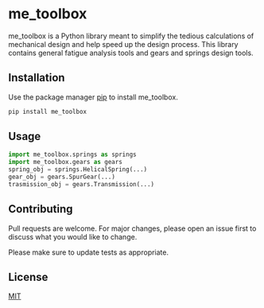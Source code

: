# me_toolbox

me_toolbox is a Python library meant to simplify the tedious
calculations of mechanical design and help speed up the design
process. This library contains general fatigue analysis tools
and gears and springs design tools.

## Installation

Use the package manager [pip](https://pip.pypa.io/en/stable/) to install me_toolbox.

```bash
pip install me_toolbox
```

## Usage

```python
import me_toolbox.springs as springs 
import me_toolbox.gears as gears
spring_obj = springs.HelicalSpring(...)
gear_obj = gears.SpurGear(...)
trasmission_obj = gears.Transmission(...)
```

## Contributing
Pull requests are welcome. For major changes, please open an issue first to discuss what you would like to change.

Please make sure to update tests as appropriate.

## License
[MIT](https://choosealicense.com/licenses/mit/)